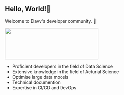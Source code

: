 ## Hello, World!👋 

Welcome to Elavv's developer community. 🐘

<img src="https://github.com/elavv-codebase/.github-private/blob/main/profile/Logo%20dark%20theme-1%20niet%20transparant%20-%20bewerkt.png"  width="300" height="100">


- Proficient developers in the field of Data Science 
- Extensive knowledge in the field of Acturial Science
- Optimise large data models
- Technical documention
- Expertise in CI/CD and DevOps
